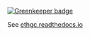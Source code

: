 [![Greenkeeper badge](https://badges.greenkeeper.io/hardlydifficult/ethgc.svg)](https://greenkeeper.io/)

See [ethgc.readthedocs.io](http://ethgc.readthedocs.io/)
